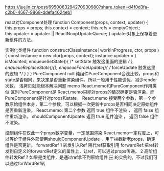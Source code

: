 https://juejin.cn/post/6950063294270930980?share_token=d4f0d3fa-c2b0-4667-9868-ddefa4624eb1

react对Component处理
function Component(props, context, updater) {
  this.props = props;
  this.context = context;
  this.refs = emptyObject;
  this.updater = updater || ReactNoopUpdateQueue;
}
updater对象上保存着更新组件的方法。

实例化类组件
function constructClassInstance(
    workInProgress,
    ctor,
    props
){
   const instance = new ctor(props, context);
    instance.updater = {
        isMounted,
        enqueueSetState(){
            /* setState 触发这里面的逻辑 */
        },
        enqueueReplaceState(){},
        enqueueForceUpdate(){
            /* forceUpdate 触发这里的逻辑 */
        }
    }
}
PureComponent
null
纯组件PureComponent会浅比较，props和state是否相同，来决定是否重新渲染组件。所以一般用于性能调优，减少render次数。
‌浅拷贝就能根本解决问题
memo
React.memo和PureComponent作用类似
区别PureComponent是 React.memo只能对props的情况确定是否渲染，而PureComponent是针对props和state。
React.memo 接受两个参数，第一个参数原始组件本身，第二个参数，可以根据一次更新中props是否相同决定原始组件是否重新渲染。
React.memo: 第二个参数 返回 true 组件不渲染 ， 返回 false 组件重新渲染。 shouldComponentUpdate: 返回 true 组件渲染 ， 返回 false 组件不渲染。

‌控制组件在仅此一个props数字变量，一定范围渲染
React.memo一定程度上，可以等价于组件外部使用shouldComponentUpdate ，用于拦截新老props，确定组件是否更新。
forwardRef
1 转发引入Ref
隔代ref获取引用
forwardRef:把ref转发到自定义的forwardRef定义的属性上，让ref，可以通过props传递。
2 高阶组件转发Ref
‌? 如果是类组件，是通过ref拿不到原始组件
￼
的实例的，不过我们可以通过forWardRef转